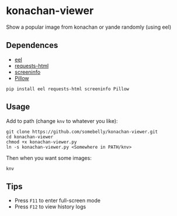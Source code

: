 # konachan-viewer
Show a popular image from konachan or yande randomly (using eel)

## Dependences

 - [eel](https://github.com/samuelhwilliams/Eel)
 - [requests-html](https://github.com/psf/requests-html)
 - [screeninfo](https://github.com/rr-/screeninfo)
 - [Pillow](https://github.com/python-pillow/Pillow)

```
pip install eel requests-html screeninfo Pillow
```

## Usage

Add to path (change `knv` to whatever you like):
```
git clone https://github.com/somebelly/konachan-viewer.git
cd konachan-viewer
chmod +x konachan-viewer.py
ln -s konachan-viewer.py <Somewhere in PATH/knv>
```

Then when you want some images:
```
knv
```

## Tips
 - Press `F11` to enter full-screen mode
 - Press `F12` to view history logs
